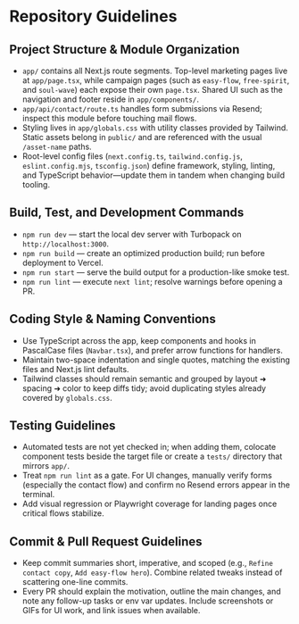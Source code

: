 # Repository Guidelines

## Project Structure & Module Organization
- `app/` contains all Next.js route segments. Top-level marketing pages live at `app/page.tsx`, while campaign pages (such as `easy-flow`, `free-spirit`, and `soul-wave`) each expose their own `page.tsx`. Shared UI such as the navigation and footer reside in `app/components/`.
- `app/api/contact/route.ts` handles form submissions via Resend; inspect this module before touching mail flows.
- Styling lives in `app/globals.css` with utility classes provided by Tailwind. Static assets belong in `public/` and are referenced with the usual `/asset-name` paths.
- Root-level config files (`next.config.ts`, `tailwind.config.js`, `eslint.config.mjs`, `tsconfig.json`) define framework, styling, linting, and TypeScript behavior—update them in tandem when changing build tooling.

## Build, Test, and Development Commands
- `npm run dev` — start the local dev server with Turbopack on `http://localhost:3000`.
- `npm run build` — create an optimized production build; run before deployment to Vercel.
- `npm run start` — serve the build output for a production-like smoke test.
- `npm run lint` — execute `next lint`; resolve warnings before opening a PR.

## Coding Style & Naming Conventions
- Use TypeScript across the app, keep components and hooks in PascalCase files (`Navbar.tsx`), and prefer arrow functions for handlers.
- Maintain two-space indentation and single quotes, matching the existing files and Next.js lint defaults.
- Tailwind classes should remain semantic and grouped by layout ➜ spacing ➜ color to keep diffs tidy; avoid duplicating styles already covered by `globals.css`.

## Testing Guidelines
- Automated tests are not yet checked in; when adding them, colocate component tests beside the target file or create a `tests/` directory that mirrors `app/`.
- Treat `npm run lint` as a gate. For UI changes, manually verify forms (especially the contact flow) and confirm no Resend errors appear in the terminal.
- Add visual regression or Playwright coverage for landing pages once critical flows stabilize.

## Commit & Pull Request Guidelines
- Keep commit summaries short, imperative, and scoped (e.g., `Refine contact copy`, `Add easy-flow hero`). Combine related tweaks instead of scattering one-line commits.
- Every PR should explain the motivation, outline the main changes, and note any follow-up tasks or env var updates. Include screenshots or GIFs for UI work, and link issues when available.

